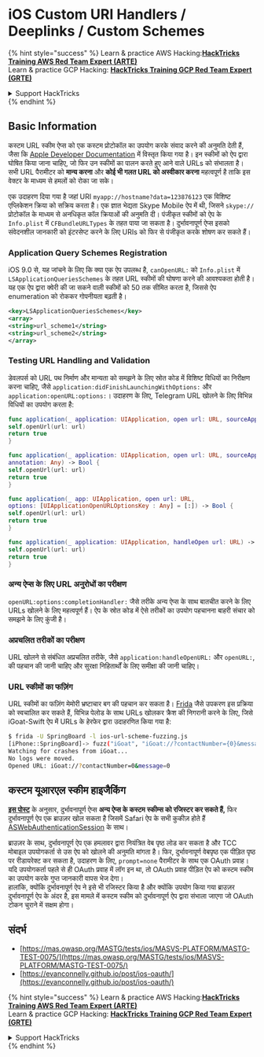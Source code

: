 # iOS Custom URI Handlers / Deeplinks / Custom Schemes

{% hint style="success" %}
Learn & practice AWS Hacking:<img src="../../.gitbook/assets/arte.png" alt="" data-size="line">[**HackTricks Training AWS Red Team Expert (ARTE)**](https://training.hacktricks.xyz/courses/arte)<img src="../../.gitbook/assets/arte.png" alt="" data-size="line">\
Learn & practice GCP Hacking: <img src="../../.gitbook/assets/grte.png" alt="" data-size="line">[**HackTricks Training GCP Red Team Expert (GRTE)**<img src="../../.gitbook/assets/grte.png" alt="" data-size="line">](https://training.hacktricks.xyz/courses/grte)

<details>

<summary>Support HackTricks</summary>

* Check the [**subscription plans**](https://github.com/sponsors/carlospolop)!
* **Join the** 💬 [**Discord group**](https://discord.gg/hRep4RUj7f) or the [**telegram group**](https://t.me/peass) or **follow** us on **Twitter** 🐦 [**@hacktricks\_live**](https://twitter.com/hacktricks\_live)**.**
* **Share hacking tricks by submitting PRs to the** [**HackTricks**](https://github.com/carlospolop/hacktricks) and [**HackTricks Cloud**](https://github.com/carlospolop/hacktricks-cloud) github repos.

</details>
{% endhint %}

## Basic Information

कस्टम URL स्कीम ऐप्स को एक कस्टम प्रोटोकॉल का उपयोग करके संवाद करने की अनुमति देती हैं, जैसा कि [Apple Developer Documentation](https://developer.apple.com/library/content/documentation/iPhone/Conceptual/iPhoneOSProgrammingGuide/Inter-AppCommunication/Inter-AppCommunication.html#//apple_ref/doc/uid/TP40007072-CH6-SW1) में विस्तृत किया गया है। इन स्कीमों को ऐप द्वारा घोषित किया जाना चाहिए, जो फिर उन स्कीमों का पालन करते हुए आने वाले URLs को संभालता है। सभी URL पैरामीटर को **मान्य करना** और **कोई भी गलत URL को अस्वीकार करना** महत्वपूर्ण है ताकि इस वेक्टर के माध्यम से हमलों को रोका जा सके।

एक उदाहरण दिया गया है जहां URI `myapp://hostname?data=123876123` एक विशिष्ट एप्लिकेशन क्रिया को सक्रिय करता है। एक ज्ञात भेद्यता Skype Mobile ऐप में थी, जिसने `skype://` प्रोटोकॉल के माध्यम से अनधिकृत कॉल क्रियाओं की अनुमति दी। पंजीकृत स्कीमों को ऐप के `Info.plist` में `CFBundleURLTypes` के तहत पाया जा सकता है। दुर्भावनापूर्ण ऐप्स इसको संवेदनशील जानकारी को इंटरसेप्ट करने के लिए URIs को फिर से पंजीकृत करके शोषण कर सकते हैं।

### Application Query Schemes Registration

iOS 9.0 से, यह जांचने के लिए कि क्या एक ऐप उपलब्ध है, `canOpenURL:` को `Info.plist` में `LSApplicationQueriesSchemes` के तहत URL स्कीमों की घोषणा करने की आवश्यकता होती है। यह एक ऐप द्वारा क्वेरी की जा सकने वाली स्कीमों को 50 तक सीमित करता है, जिससे ऐप enumeration को रोककर गोपनीयता बढ़ती है।
```xml
<key>LSApplicationQueriesSchemes</key>
<array>
<string>url_scheme1</string>
<string>url_scheme2</string>
</array>
```
### Testing URL Handling and Validation

डेवलपर्स को URL पथ निर्माण और मान्यता को समझने के लिए स्रोत कोड में विशिष्ट विधियों का निरीक्षण करना चाहिए, जैसे `application:didFinishLaunchingWithOptions:` और `application:openURL:options:`। उदाहरण के लिए, Telegram URL खोलने के लिए विभिन्न विधियों का उपयोग करता है:
```swift
func application(_ application: UIApplication, open url: URL, sourceApplication: String?) -> Bool {
self.openUrl(url: url)
return true
}

func application(_ application: UIApplication, open url: URL, sourceApplication: String?,
annotation: Any) -> Bool {
self.openUrl(url: url)
return true
}

func application(_ app: UIApplication, open url: URL,
options: [UIApplicationOpenURLOptionsKey : Any] = [:]) -> Bool {
self.openUrl(url: url)
return true
}

func application(_ application: UIApplication, handleOpen url: URL) -> Bool {
self.openUrl(url: url)
return true
}
```
### अन्य ऐप्स के लिए URL अनुरोधों का परीक्षण

`openURL:options:completionHandler:` जैसे तरीके अन्य ऐप्स के साथ बातचीत करने के लिए URLs खोलने के लिए महत्वपूर्ण हैं। ऐप के स्रोत कोड में ऐसे तरीकों का उपयोग पहचानना बाहरी संचार को समझने के लिए कुंजी है।

### अप्रचलित तरीकों का परीक्षण

URL खोलने से संबंधित अप्रचलित तरीके, जैसे `application:handleOpenURL:` और `openURL:`, की पहचान की जानी चाहिए और सुरक्षा निहितार्थों के लिए समीक्षा की जानी चाहिए।

### URL स्कीमों का फज़िंग

URL स्कीमों का फज़िंग मेमोरी भ्रष्टाचार बग की पहचान कर सकता है। [Frida](https://codeshare.frida.re/@dki/ios-url-scheme-fuzzing/) जैसे उपकरण इस प्रक्रिया को स्वचालित कर सकते हैं, विभिन्न पेलोड के साथ URLs खोलकर क्रैश की निगरानी करने के लिए, जिसे iGoat-Swift ऐप में URLs के हेरफेर द्वारा उदाहरणित किया गया है:
```bash
$ frida -U SpringBoard -l ios-url-scheme-fuzzing.js
[iPhone::SpringBoard]-> fuzz("iGoat", "iGoat://?contactNumber={0}&message={0}")
Watching for crashes from iGoat...
No logs were moved.
Opened URL: iGoat://?contactNumber=0&message=0
```
## कस्टम यूआरएल स्कीम हाइजैकिंग

[**इस पोस्ट**](https://evanconnelly.github.io/post/ios-oauth/) के अनुसार, दुर्भावनापूर्ण ऐप्स **अन्य ऐप्स के कस्टम स्कीम्स को रजिस्टर कर सकते हैं,** फिर दुर्भावनापूर्ण ऐप एक ब्राउज़र खोल सकता है जिसमें Safari ऐप के सभी कुकीज़ होते हैं [ASWebAuthenticationSession](https://developer.apple.com/documentation/authenticationservices/aswebauthenticationsession/2990952-init#parameters) के साथ।&#x20;

ब्राउज़र के साथ, दुर्भावनापूर्ण ऐप एक हमलावर द्वारा नियंत्रित वेब पृष्ठ लोड कर सकता है और TCC मोबाइल उपयोगकर्ता से उस ऐप को खोलने की अनुमति मांगता है। फिर, दुर्भावनापूर्ण वेबपृष्ठ एक पीड़ित पृष्ठ पर रीडायरेक्ट कर सकता है, उदाहरण के लिए, `prompt=none` पैरामीटर के साथ एक OAuth प्रवाह। यदि उपयोगकर्ता पहले से ही OAuth प्रवाह में लॉग इन था, तो OAuth प्रवाह पीड़ित ऐप को कस्टम स्कीम का उपयोग करके गुप्त जानकारी वापस भेज देगा।\
हालांकि, क्योंकि दुर्भावनापूर्ण ऐप ने इसे भी रजिस्टर किया है और क्योंकि उपयोग किया गया ब्राउज़र दुर्भावनापूर्ण ऐप के अंदर है, इस मामले में कस्टम स्कीम को दुर्भावनापूर्ण ऐप द्वारा संभाला जाएगा जो OAuth टोकन चुराने में सक्षम होगा।

## संदर्भ

* [https://mas.owasp.org/MASTG/tests/ios/MASVS-PLATFORM/MASTG-TEST-0075/](https://mas.owasp.org/MASTG/tests/ios/MASVS-PLATFORM/MASTG-TEST-0075/)
* [https://evanconnelly.github.io/post/ios-oauth/](https://evanconnelly.github.io/post/ios-oauth/)

{% hint style="success" %}
Learn & practice AWS Hacking:<img src="../../.gitbook/assets/arte.png" alt="" data-size="line">[**HackTricks Training AWS Red Team Expert (ARTE)**](https://training.hacktricks.xyz/courses/arte)<img src="../../.gitbook/assets/arte.png" alt="" data-size="line">\
Learn & practice GCP Hacking: <img src="../../.gitbook/assets/grte.png" alt="" data-size="line">[**HackTricks Training GCP Red Team Expert (GRTE)**<img src="../../.gitbook/assets/grte.png" alt="" data-size="line">](https://training.hacktricks.xyz/courses/grte)

<details>

<summary>Support HackTricks</summary>

* Check the [**subscription plans**](https://github.com/sponsors/carlospolop)!
* **Join the** 💬 [**Discord group**](https://discord.gg/hRep4RUj7f) or the [**telegram group**](https://t.me/peass) or **follow** us on **Twitter** 🐦 [**@hacktricks\_live**](https://twitter.com/hacktricks\_live)**.**
* **Share hacking tricks by submitting PRs to the** [**HackTricks**](https://github.com/carlospolop/hacktricks) and [**HackTricks Cloud**](https://github.com/carlospolop/hacktricks-cloud) github repos.

</details>
{% endhint %}

